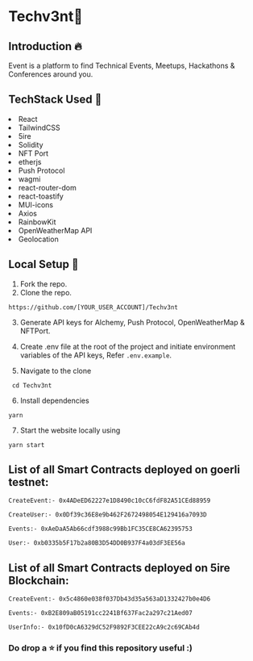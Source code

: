 # Techv3nt🚀

## Introduction :fire:
Event is a platform to find Technical Events, Meetups, Hackathons & Conferences around you.

## TechStack Used 🎯
<li>React</li>
<li>TailwindCSS</li>
<li>5ire</li>
<li>Solidity</li>
<li>NFT Port</li>
<li>etherjs</li>
<li>Push Protocol</li>
<li>wagmi</li>
<li>react-router-dom</li>
<li>react-toastify</li>
<li>MUI-icons</li>
<li>Axios</li>
<li>RainbowKit</li>
<li>OpenWeatherMap API</li>
<li>Geolocation</li>


## Local Setup 🚧

1. Fork the repo.
2. Clone the repo.
```
https://github.com/[YOUR_USER_ACCOUNT]/Techv3nt
```
3. Generate API keys for Alchemy, Push Protocol, OpenWeatherMap & NFTPort.
4. Create .env file at the root of the project and initiate environment variables of the API keys, Refer `.env.example`.


5. Navigate to the clone
```
 cd Techv3nt
 ```
6. Install dependencies
 ```
 yarn
 ```
7. Start the website locally using
 ```
 yarn start
 ```

## List of all Smart Contracts deployed on goerli testnet:

```
CreateEvent:- 0x4ADeED62227e1D8490c10cC6fdF82A51CEd88959
```

```
CreateUser:- 0x0Df39c36E8e9b462F2672498054E129416a7093D
```

```
Events:- 0xAeDaA5Ab66cdf3988c99Bb1FC35CE8CA62395753
```

```
User:- 0xb0335b5F17b2a80B3D54DD0B937F4a03dF3EE56a
```


## List of all Smart Contracts deployed on 5ire Blockchain:

```
CreateEvent:- 0x5c4860e038f037Db43d35a563aD1332427b0e4D6
```

```
Events:- 0xB2E809aB05191cc2241Bf637Fac2a297c21Aed07
```

```
UserInfo:- 0x10fD0cA6329dC52F9892F3CEE22cA9c2c69CAb4d
```


### Do drop a :star: if you find this repository useful :)
